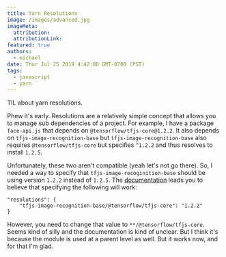 ```yaml
---
title: Yarn Resolutions
image: /images/advanced.jpg
imageMeta:
  attribution:
  attributionLink:
featured: true
authors:
  - michael
date: Thur Jul 25 2019 4:42:00 GMT-0700 (PST)
tags:
  - javascript
  - yarn
---
```


TIL about yarn resolutions.

Phew it's early. Resolutions are a relatively simple concept that allows you to manage sub dependencies of a project. For example, I have a package `face-api.js` that depends on `@tensorflow/tfjs-core@1.2.2`. It also depends on `tfjs-image-recognition-base` but `tfjs-image-recognition-base` also requires `@tensorflow/tfjs-core` but specifies `^1.2.2` and thus resolves to install `1.2.5`.

Unfortunately, these two aren't compatible (yeah let's not go there). So, I needed a way to specify that `tfjs-image-recoginition-base` should be using version `1.2.2` instead of `1.2.5`. The [documentation](https://yarnpkg.com/lang/en/docs/selective-version-resolutions/) leads you to believe that specifying the following will work:

```
"resolutions": {
	"tfjs-image-recognition-base/@tensorflow/tfjs-core": "1.2.2"
}
```

However, you need to change that value to `**/@tensorflow/tfjs-core`. Seems kind of silly and the documentation is kind of unclear. But I think it's because the module is used at a parent level as well. But it works now, and for that I'm glad.

